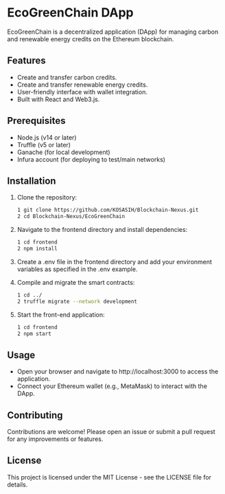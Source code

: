 # EcoGreenChain DApp

EcoGreenChain is a decentralized application (DApp) for managing carbon and renewable energy credits on the Ethereum blockchain.

## Features

- Create and transfer carbon credits.
- Create and transfer renewable energy credits.
- User-friendly interface with wallet integration.
- Built with React and Web3.js.

## Prerequisites

- Node.js (v14 or later)
- Truffle (v5 or later)
- Ganache (for local development)
 - Infura account (for deploying to test/main networks)

## Installation

1. Clone the repository:

   ```bash
   1 git clone https://github.com/KOSASIH/Blockchain-Nexus.git
   2 cd Blockchain-Nexus/EcoGreenChain
   ```

2. Navigate to the frontend directory and install dependencies:

   ```bash
   1 cd frontend
   2 npm install
   ```
   
3. Create a .env file in the frontend directory and add your environment variables as specified in the .env example.

4. Compile and migrate the smart contracts:

   ```bash
   1 cd ../
   2 truffle migrate --network development
   ```
   
5. Start the front-end application:

   ```bash
   1 cd frontend
   2 npm start
   ```
   
## Usage
- Open your browser and navigate to http://localhost:3000 to access the application.
- Connect your Ethereum wallet (e.g., MetaMask) to interact with the DApp.

## Contributing
Contributions are welcome! Please open an issue or submit a pull request for any improvements or features.

## License
This project is licensed under the MIT License - see the LICENSE file for details.
